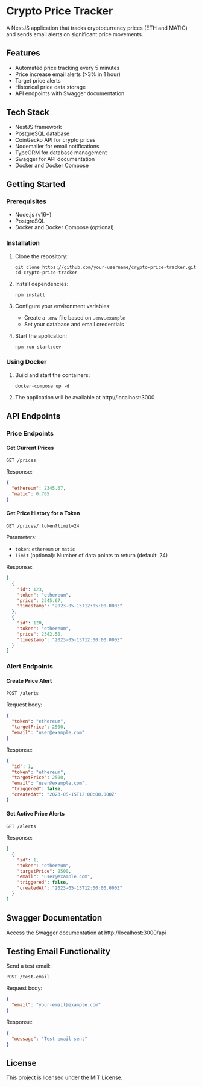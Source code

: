 # Crypto Price Tracker

A NestJS application that tracks cryptocurrency prices (ETH and MATIC) and sends email alerts on significant price movements.

## Features

- Automated price tracking every 5 minutes
- Price increase email alerts (>3% in 1 hour)
- Target price alerts
- Historical price data storage
- API endpoints with Swagger documentation

## Tech Stack

- NestJS framework
- PostgreSQL database
- CoinGecko API for crypto prices
- Nodemailer for email notifications
- TypeORM for database management
- Swagger for API documentation
- Docker and Docker Compose

## Getting Started

### Prerequisites

- Node.js (v16+)
- PostgreSQL
- Docker and Docker Compose (optional)

### Installation

1. Clone the repository:
   ```
   git clone https://github.com/your-username/crypto-price-tracker.git
   cd crypto-price-tracker
   ```

2. Install dependencies:
   ```
   npm install
   ```

3. Configure your environment variables:
   - Create a `.env` file based on `.env.example`
   - Set your database and email credentials

4. Start the application:
   ```
   npm run start:dev
   ```

### Using Docker

1. Build and start the containers:
   ```
   docker-compose up -d
   ```

2. The application will be available at http://localhost:3000

## API Endpoints

### Price Endpoints

#### Get Current Prices
```
GET /prices
```

Response:
```json
{
  "ethereum": 2345.67,
  "matic": 0.765
}
```

#### Get Price History for a Token
```
GET /prices/:token?limit=24
```

Parameters:
- `token`: `ethereum` or `matic`
- `limit` (optional): Number of data points to return (default: 24)

Response:
```json
[
  {
    "id": 123,
    "token": "ethereum",
    "price": 2345.67,
    "timestamp": "2023-05-15T12:05:00.000Z"
  },
  {
    "id": 120,
    "token": "ethereum",
    "price": 2342.50,
    "timestamp": "2023-05-15T12:00:00.000Z"
  }
]
```

### Alert Endpoints

#### Create Price Alert
```
POST /alerts
```

Request body:
```json
{
  "token": "ethereum",
  "targetPrice": 2500,
  "email": "user@example.com"
}
```

Response:
```json
{
  "id": 1,
  "token": "ethereum",
  "targetPrice": 2500,
  "email": "user@example.com",
  "triggered": false,
  "createdAt": "2023-05-15T12:00:00.000Z"
}
```

#### Get Active Price Alerts
```
GET /alerts
```

Response:
```json
[
  {
    "id": 1,
    "token": "ethereum",
    "targetPrice": 2500,
    "email": "user@example.com",
    "triggered": false,
    "createdAt": "2023-05-15T12:00:00.000Z"
  }
]
```

## Swagger Documentation

Access the Swagger documentation at http://localhost:3000/api

## Testing Email Functionality

Send a test email:
```
POST /test-email
```

Request body:
```json
{
  "email": "your-email@example.com"
}
```

Response:
```json
{
  "message": "Test email sent"
}
```

## License

This project is licensed under the MIT License.